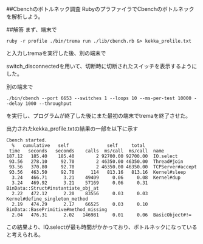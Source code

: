 ##Cbenchのボトルネック調査
RubyのプラファイラでCbenchのボトルネックを解析しよう。

##解答
まず、端末で

```
ruby -r profile ./bin/trema run ./lib/cbench.rb &> kekka_prolile.txt
```
と入力しtremaを実行した後、別の端末で


switch_disconnectedを用いて、切断時に切断されたスイッチを表示するようにした。

別の端末で
```
./bin/cbench --port 6653 --switches 1 --loops 10 --ms-per-test 10000 --delay 1000 --throughput
```
を実行し、プログラムが終了した後にまた最初の端末でtremaを終了させた。

出力されたkekka_profile.txtの結果の一部を以下に示す
```
Cbench started.
  %   cumulative   self              self     total
 time   seconds   seconds    calls  ms/call  ms/call  name
187.12   185.40    185.40        2 92700.00 92700.00  IO.select
 93.56   278.10     92.70        2 46350.00 46350.00  Thread#join
 93.56   370.80     92.70        2 46350.00 46350.00  TCPServer#accept
 93.56   463.50     92.70      114   813.16   813.16  Kernel#sleep
  3.24   466.71      3.21    49409     0.06     0.08  Kernel#dup
  3.24   469.92      3.21    57169     0.06     0.31  BinData::Struct#instantiate_obj_at
  2.22   472.12      2.20    83556     0.03     0.03  Kernel#define_singleton_method
  2.19   474.29      2.17    66525     0.03     0.10  BinData::BasePrimitive#method_missing
  2.04   476.31      2.02   146981     0.01     0.06  BasicObject#!=
```
この結果より、IQ.selectが最も時間がかかっており、ボトルネックになっていると考えられる。
